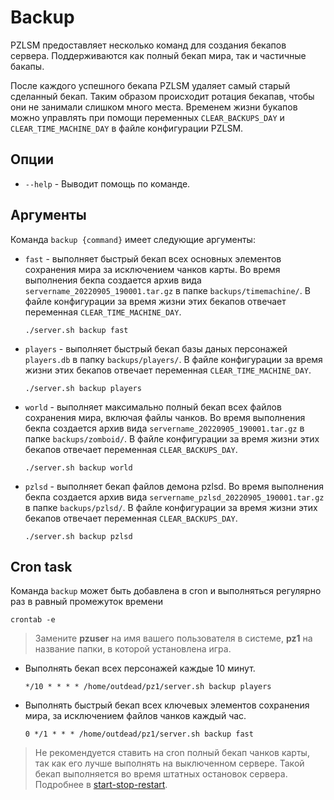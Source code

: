 # Backup
PZLSM предоставляет несколько команд для создания бекапов сервера. Поддерживаются как полный бекап мира, так и частичные бакапы. 

После каждого успешного бекапа PZLSM удаляет самый старый сделанный бекап. Таким образом происходит ротация бекапав, чтобы они не занимали слишком много места. Временем жизни букапов можно управлять при помощи переменных `CLEAR_BACKUPS_DAY` и `CLEAR_TIME_MACHINE_DAY` в файле конфигурации PZLSM.

## Опции

* `--help` - Выводит помощь по команде.

## Аргументы
Команда `backup {command}` имеет следующие аргументы:

* `fast` - выполняет быстрый бекап всех основных элементов сохранения мира за исключением чанков карты. Во время выполнения бекпа создается архив вида `servername_20220905_190001.tar.gz` в папке `backups/timemachine/`. В файле конфигурации за время жизни этих бекапов отвечает переменная `CLEAR_TIME_MACHINE_DAY`.

      ./server.sh backup fast

* `players` - выполняет быстрый бекап базы даных персонажей `players.db` в папку `backups/players/`. В файле конфигурации за время жизни этих бекапов отвечает переменная `CLEAR_TIME_MACHINE_DAY`.

      ./server.sh backup players

* `world` - выполняет максимально полный бекап всех файлов сохранения мира, включая файлы чанков. Во время выполнения бекпа создается архив вида `servername_20220905_190001.tar.gz` в папке `backups/zomboid/`. В файле конфигурации за время жизни этих бекапов отвечает переменная `CLEAR_BACKUPS_DAY`.

      ./server.sh backup world

* `pzlsd` - выполняет бекап файлов демона pzlsd. Во время выполнения бекпа создается архив вида `servername_pzlsd_20220905_190001.tar.gz` в папке `backups/pzlsd/`. В файле конфигурации за время жизни этих бекапов отвечает переменная `CLEAR_BACKUPS_DAY`.

      ./server.sh backup pzlsd

## Cron task
Команда `backup` может быть добавлена в cron и выполняться регулярно раз в равный промежуток времени

    crontab -e

> Замените **pzuser** на имя вашего пользователя в системе, **pz1** на название папки, в которой установлена игра.

* Выполнять бекап всех персонажей каждые 10 минут.

      */10 * * * * /home/outdead/pz1/server.sh backup players

* Выполнять быстрый бекап всех ключевых элементов сохранения мира, за исключением файлов чанков каждый час.

      0 */1 * * * /home/outdead/pz1/server.sh backup fast

> Не рекомендуется ставить на cron полный бекап чанков карты, так как его лучше выполнять на выключенном сервере. Такой бекап выполняется во время штатных остановок сервера. Подробнее в [start-stop-restart](start-stop-restart.md).
